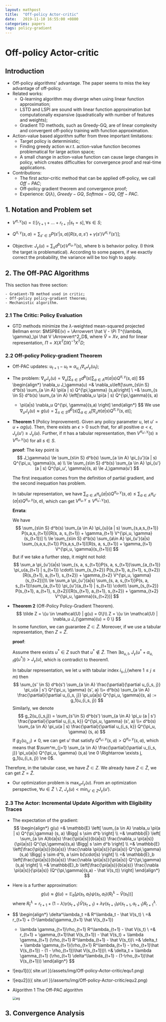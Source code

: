 ```yaml
---
layout: mathpost
title:  "Off-policy Actor-critic"
date:   2019-11-10 16:55:00 +0800
categories: papers
tags: policy-gradient
---
```

# Off-policy Actor-critic

## Introduction

- Off-policy algorithms' advantage. The paper seems to miss the key advantage of off-policy.
- Related works:
  - Q-learning algorithm may diverge when using linear function approximation;
  - LSTD and LSPI are sound with linear function approximation but computationally expansive (quadratically with number of features and weights);
  - Gradient TD methods, such as Greedy-GQ, are of linear complexity and convergent off-policy training with function approximation.
- Action-value based algorithm suffer from three important limitations:
  - Target policy is deterministic;
  - Finding greedy action w.r.t. action-value function becomes problematical for large action space;
  - A small change in action-value function can cause large changes in policy, which creates difficulties for convergence proof and real-time applications.
- Contributions:
  - The first actor-critic method that can be applied off-policy, we call $Off-PAC$;
  - Off-policy gradient theorem and convergence proof;
  - Experience: $Q(\lambda)$, $Greedy-GQ$, $Softmax-GQ$, $Off-PAC$.

## 1. Notation and Problem set

- $V^{\pi, \gamma}(s) = \mathbb{E}[r_{t+1} + \ldots + r_{t+T} | s_t = s], \forall s \in S$;
- $Q^{\pi, \gamma}(s,a) = \sum_{s' \in S} P(s' | s, a) [ R(s, a, s') + \gamma(s') V^{\pi, \gamma}(s')]$;

- Objective: $J_{\gamma}(u) = \sum_{s} d^b(x) V^{\pi_u, \gamma}(s)$, where b is behavior policy. (I think the target is problematical). According to some papers, if we exactly correct the probability, the variance will be too high to apply.

## 2. The Off-PAC Algorithms

This section has three section:

	- Gradient-TD method used in critic;
	- Off-policy policy-gradient theorem;
	- Mechanistic algorithm.

### 2.1 The Critic: Policy Evaluation

- GTD methods minimize the $\lambda$-weighted mean-squared projected Bellman error: $MSPBE(v) = \Arrowvert \hat V - \Pi T^{\lambda, \gamma}_\pi \hat V \Arrowvert^2_D$, where $\hat V = X v$, and for linear representation, $\Pi = X(X^T D X)^{-1} X^T D$;

### 2.2 Off-policy Policy-gradient Theorem

- Off-PAC updates: $u_{t+1} - u_t \approx \alpha_{u,t} \nabla_u J_{\gamma} (u_t)$;

- The problem: $\nabla_u J_\gamma(u) = \nabla_u\left[\sum_{s\in S} d^b(s) \sum_{a \in A} \pi(a | s) Q^{\pi,\gamma} (s,a)\right]$
  $$
  \begin{align*}
  \nabla_u J_\gamma(u) =& \nabla_u\left[\sum_{s\in S} d^b(s) \sum_{a \in A} \pi(a | s) Q^{\pi,\gamma} (s,a)\right] \\
  =& \sum_{s \in S} d^b(s) \sum_{a \in A}
  \left[\nabla_u \pi(a | s) Q^{\pi,\gamma}(s, a) 
  	+ \pi(a|s) \nabla_u Q^{\pi, \gamma}(s,a) \right]
  \end{align*}
  $$
  We use $\nabla_u J_\gamma(u) \approx g(u) = \sum_{s \in S} d^b(s) \sum_{a \in A}\left[\nabla_u \pi(a | s) Q^{\pi,\gamma}(s, a)\right]$;

- **Theorem 1** (Policy Improvement). Given any policy parameter u, let $u' = u + \alpha g(u)$. Then, there exists an $\epsilon > 0$ such that, for all positive $\alpha < \epsilon$, $J_\gamma(u') \ge J_\gamma(u)$. Further, if $\pi$ has a tabular representation, then $V^{\pi_{u'}, \gamma}(s) \ge V^{\pi_u, \gamma}(s)$ for all $s \in S$.

  **proof**: The key point is
  $$
  J_\gamma(u) \le \sum_{s\in S} d^b(s) \sum_{a \in A} \pi_{u'}(a | s) Q^{\pi_u, \gamma}(s, a) \\ 
  \le \sum_{s\in S} d^b(s) \sum_{a \in A} \pi_{u'}(a | s) Q^{\pi_u', \gamma}(s, a) \le J_\gamma(u')
  $$

  The first inequation comes from the definition of  partial gradient, and the second inequation has problem.

  In tabular representation, we have $\sum_{a \in A} \pi_{u}(a | s) Q^{\pi_u, \gamma}(s, a) \le \sum_{a \in A}\pi_{u'}(a | s) Q^{\pi_u, \gamma}(s, a)$, which can get $V^{\pi_u, \gamma} \le V^{\pi_u', \gamma}(s)$.

  **Errata**:

  We have
  $$
  \sum_{s\in S} d^b(s) \sum_{a \in A} \pi_{u}(a | s) 
  \sum_{s,a,s_{t+1}} P(s,a,s_{t+1})[R(s, a, s_{t+1}) + \gamma_{t+1} V^{\pi_u, \gamma}(s_{t+1})] \\
  \le \sum_{s\in S} d^b(s) \sum_{a\in A} \pi_{u'}(a|s) \sum_{s,a,s_{t+1}} P(s,a,s_{t+1})[R(s, a, s_{t+1}) + \gamma_{t+1} V^{\pi_u, \gamma}(s_{t+1})]
  $$
  But if we take a further step, it might not hold:
  $$
  \sum_a \pi_{u'}(a|s) \sum_{s, a, s_{t+1}}P(s, a, s_{t+1})\sum_{a_{t+1}} \pi_u(a_{t+1} | s_{t+1}) \cdot\\
  \sum_{s_{t+2}} P(s_{t+1}, a_{t+1}, s_{t+2})[R(s_{t+1}, a_{t+1}, s_{t+2}) + \gamma_{t+2} V^{\pi_u, \gamma}(s_{t+2})]\\
  \le
  \sum_a \pi_{u'}(a|s) \sum_{s, a, s_{t+1}}P(s, a, s_{t+1})\sum_{a_{t+1}} \pi_{u'}(a_{t+1} | s_{t+1}) \cdot\\
  \sum_{s_{t+2}} P(s_{t+1}, a_{t+1}, s_{t+2})[R(s_{t+1}, a_{t+1}, s_{t+2}) + \gamma_{t+2} V^{\pi_u, \gamma}(s_{t+2})]
  $$
  
- **Theorem 2** (Off-Policy Policy-Gradient Theorem).
  $$
  \tilde Z = \{u \in \mathcal{U} | g(u) = 0\}\\
  Z = \{u \in \mathcal{U} | \nabla_u J_{\gamma}(u) = 0 \}
  $$
  In some function, we can guarantee $Z \subset \tilde Z$. Moreover, if we use a tabular representation, then $Z = \tilde Z$.

  **proof**: 

  Assume there exists $u^* \in Z$ such that $u^* \notin \tilde Z$. Then $\exists \alpha_{u,t}$, $J_\gamma(u^* + \alpha_{u,t} g(u^*)) > J_\gamma(u)$, which is contradict to theorem1.

  In tabular representation, we let u with tabular index $i_{s}, j$,(where $1 \le j \le m$) then
$$
  \sum_{s' \in S} d^b(s') \sum_{a \in A} \frac{\partial}{\partial u_{i_s, j}} \pi_u(a | s') Q^{\pi_u, \gamma} (s', a) \\= d^b(s) \sum_{a \in A} \frac{\partial}{\partial u_{i_s, j}} \pi_u(a|s) Q^{\pi_u, \gamma}(s, a) := g_1(u_{i_s, j})
$$
  Similarly, we denote
$$
  g_2(u_{i_s,j}) = \sum_{s'\in S} d^b(s') \sum_{a \in A} \pi_u (a | s') \frac{\partial}{\partial u_{i_s, k}} Q^{\pi_u, \gamma} (s', a) 
\\= d^b(s) \sum_{a \in  A} \pi_u(a | s) \frac{\partial}{\partial u_{i_s, k}} Q^{\pi_u, \gamma} (s, a)
$$
If $g_2(u_{i_s, j}) \ne 0$, we can get $u'$ that satisfy $Q^{\pi_{u'}, \gamma}(s,a) > Q^{\pi_{u},\gamma}(s,a)$, which means that $\sum^m_{j=1} \sum_{a \in A} \frac{\partial}{\partial u_{i_s, j}} \pi_u(a|s) Q^{\pi_u, \gamma} (s,a) \ne 0 \Rightarrow \exists j, g_1(u_{i_s, j}) \ne 0$.

Therefore, in the tabular case, we have $\tilde Z \subset Z$. We already have $Z \subset \tilde Z$, we can get $Z = \tilde Z$.

- Our optimization problem is $\max_{u} J_\gamma(u)$. From an optimization perspective, $\forall u \in \tilde Z \backslash Z$, $J_\gamma(u) < \min_{u' \in Z} J_\gamma(u')$.

### 2.3 The Actor: Incremental Update Algorithm with Eligibility Traces

- The expectation of the gradient:
    $$
    \begin{align*}
    g(u) =& \mathbb{E} \left[ \sum_{a \in A} \nabla_u \pi(a | s) Q^{\pi,\gamma} (s, a) \Bigg| s \sim d^b \right] \\
    =& \mathbb{E} \left[ \sum_{a \in A}b(a|s) \frac{\pi(a|s)}{b(a|s)} \frac{\nabla_u \pi(a|s)}{\pi(a|s)} Q^{\pi,\gamma}(s,a) \Bigg| s \sim d^b \right] \\
    =& \mathbb{E} \left[\frac{\pi(a|s)}{b(a|s)} \frac{\nabla \pi(a|s)}{\pi(a|s)} Q^{\pi,\gamma}(s,a) \Bigg| s \sim d^b, a \sim b(\cdot|s) \right] \\
    =& \mathbb{E}_b \left[\frac{\pi(a|s)}{b(a|s)} \frac{\nabla \pi(a|s)}{\pi(a|s)} Q^{\pi,\gamma}(s,a) \right] \\
    =& \mathbb{E}_b \left[\frac{\pi(a|s)}{b(a|s)} \frac{\nabla \pi(a|s)}{\pi(a|s)} (Q^{\pi,\gamma}(s,a) - \hat V(s_t)) \right]
    \end{align*}
    $$

- Here is a further approximation:
  $$
  g(u) \approx \hat g(u) = \mathbb{E}_b [\rho(s_t, a_t) \psi(s_t, a_t) (R^\lambda_t - \hat V(s_t))]
  $$
  where $R^\lambda_t = r_{t+1} + (1 - \lambda) \gamma(s_{t+1}) \hat V(s_{t+1}) + \lambda \gamma(s_{t+1})\rho(s_{t+1}, a_{t+1}) R^\lambda_{t+1}$.

- 
  $$
  \begin{align*}
  \delta^\lambda_t =& R^\lambda_t - \hat V(s_t) \\
  =& r_{t+1} + (1-\lambda)\gamma_{t+1} \hat V(s_{t+1})
  	+ \lambda \gamma_{t+1}\rho_{t+1} R^\lambda_{t+1} - \hat V(s_t) \\
  =& r_{t+1} + \gamma_{t+1}\hat V(s_{t+1}) - \hat V(s_t) + \lambda \gamma_{t+1} (\rho_{t+1} R^\lambda_{t+1} - \hat V(s_t))\\
  =& \delta_t + \lambda \gamma_{t+1}(\rho_{t+1} R^\lambda_{t+1} - \rho_{t+1}\hat V(s_{t+1}) - (1 - \rho_{t+1})\hat V(s_{t+1}))\\
  =& \delta_t + \lambda \gamma_{t+1} (\rho_{t+1} \delta^\lambda_{t+1} - (1-\rho_{t+1})\hat V(s_{t+1}))
  \end{align*}
  $$

- ![equ1]({{ site.url }}/assets/img/Off-policy-Actor-critic/equ1.png)

- ![equ2]({{ site.url }}/asserts/img/Off-policy-Actor-critic/equ2.png)

- Algorithm 1 The Off-PAC algorithm

  <img src="{{ site.url }}/asserts/img/Off-policy-Actor-critic/alg1.png" alt="alg" style="zoom: 67%;" />

## 3. Convergence Analysis